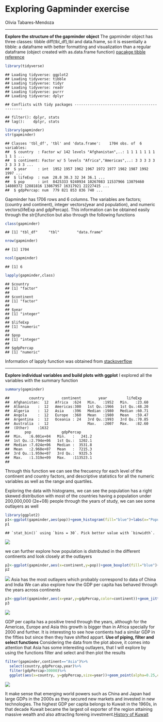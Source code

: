Exploring Gapminder exercise
================
Olivia Tabares-Mendoza

------------------------------------------------------------------------

**Explore the structure of the gapminder object**
The gapminder object has three classes: tibble diff(tbl\_df),tbl and data.frame, so it is essentially a tibble: a dataframe with better formatting and visualization than a regular dataframe (object created with as.data.frame function) [pacakge tibble reference](https://cran.r-project.org/web/packages/tibble/tibble.pdf)

``` r
library(tidyverse)
```

    ## Loading tidyverse: ggplot2
    ## Loading tidyverse: tibble
    ## Loading tidyverse: tidyr
    ## Loading tidyverse: readr
    ## Loading tidyverse: purrr
    ## Loading tidyverse: dplyr

    ## Conflicts with tidy packages ----------------------------------------------

    ## filter(): dplyr, stats
    ## lag():    dplyr, stats

``` r
library(gapminder)
str(gapminder)
```

    ## Classes 'tbl_df', 'tbl' and 'data.frame':    1704 obs. of  6 variables:
    ##  $ country  : Factor w/ 142 levels "Afghanistan",..: 1 1 1 1 1 1 1 1 1 1 ...
    ##  $ continent: Factor w/ 5 levels "Africa","Americas",..: 3 3 3 3 3 3 3 3 3 3 ...
    ##  $ year     : int  1952 1957 1962 1967 1972 1977 1982 1987 1992 1997 ...
    ##  $ lifeExp  : num  28.8 30.3 32 34 36.1 ...
    ##  $ pop      : int  8425333 9240934 10267083 11537966 13079460 14880372 12881816 13867957 16317921 22227415 ...
    ##  $ gdpPercap: num  779 821 853 836 740 ...

Gapminder has 1706 rows and 6 columns. The variables are factors; (country and continent), integer vectors(year and population), and numeric vectors(lifeExp and gdpPercap).
This information can be obtained easily through the str()function but also through the following functions

``` r
class(gapminder)
```

    ## [1] "tbl_df"     "tbl"        "data.frame"

``` r
nrow(gapminder)
```

    ## [1] 1704

``` r
ncol(gapminder)
```

    ## [1] 6

``` r
lapply(gapminder,class)
```

    ## $country
    ## [1] "factor"
    ## 
    ## $continent
    ## [1] "factor"
    ## 
    ## $year
    ## [1] "integer"
    ## 
    ## $lifeExp
    ## [1] "numeric"
    ## 
    ## $pop
    ## [1] "integer"
    ## 
    ## $gdpPercap
    ## [1] "numeric"

Information of lapply function was obtained from [stackoverflow](https://stackoverflow.com/questions/10661159/how-do-i-get-the-classes-of-all-columns-in-a-data-frame)

------------------------------------------------------------------------

**Explore individual variables and build plots with ggplot**
I explored all the variables with the summary function

``` r
summary(gapminder)
```

    ##         country        continent        year         lifeExp     
    ##  Afghanistan:  12   Africa  :624   Min.   :1952   Min.   :23.60  
    ##  Albania    :  12   Americas:300   1st Qu.:1966   1st Qu.:48.20  
    ##  Algeria    :  12   Asia    :396   Median :1980   Median :60.71  
    ##  Angola     :  12   Europe  :360   Mean   :1980   Mean   :59.47  
    ##  Argentina  :  12   Oceania : 24   3rd Qu.:1993   3rd Qu.:70.85  
    ##  Australia  :  12                  Max.   :2007   Max.   :82.60  
    ##  (Other)    :1632                                                
    ##       pop              gdpPercap       
    ##  Min.   :6.001e+04   Min.   :   241.2  
    ##  1st Qu.:2.794e+06   1st Qu.:  1202.1  
    ##  Median :7.024e+06   Median :  3531.8  
    ##  Mean   :2.960e+07   Mean   :  7215.3  
    ##  3rd Qu.:1.959e+07   3rd Qu.:  9325.5  
    ##  Max.   :1.319e+09   Max.   :113523.1  
    ## 

Through this function we can see the frecuency for each level of the continent and country factors, and descriptive statistics for all the numeric variables as well as the range and quartiles.

Exploring the data with histograms, we can see the population has a right skewed distribution with most of the countries having a population under 200,000,000 (2e+08) people through the years of study, we can see some outlayers as well

``` r
library(ggplot2)
p1<-ggplot(gapminder,aes(pop))+geom_histogram(fill="blue")+labs(x="Population", y="Frecuency")
p1
```

    ## `stat_bin()` using `bins = 30`. Pick better value with `binwidth`.

![](hw02_gapminder_files/figure-markdown_github-ascii_identifiers/unnamed-chunk-4-1.png)

we can further explore how population is distributed in the different continents and look closely at the outlayers

``` r
p2<-ggplot(gapminder,aes(x=continent,y=pop))+geom_boxplot(fill="blue")+labs(x="Continent", y="Population")
p2
```

![](hw02_gapminder_files/figure-markdown_github-ascii_identifiers/unnamed-chunk-5-1.png) Asia has the most outlayers which probably correspond to data of China and India
We can also explore how the GDP per capita has behaved through the years across continents

``` r
p3<-ggplot(gapminder,aes(x=year,y=gdpPercap,color=continent))+geom_jitter()+labs(x="Year", y="GDP per capita")
p3
```

![](hw02_gapminder_files/figure-markdown_github-ascii_identifiers/unnamed-chunk-6-1.png)

GDP per capita has a positive trend through the years, although for the Americas, Europe and Asia this growth is bigger than in Africa specially for 2000 and further. It is interesting to see how contients had a similar GDP in the fifties but since then they have shifted appart.
**Use of piping, filter and select functions**
Considering the data from the plot above, it comes into attention that Asia has some interesting outlayers, that I will explore by using the functions filter and select and then plot the results

``` r
filter(gapminder,continent=="Asia")%>%
  select(country,gdpPercap,year)%>%
  filter(gdpPercap>30000)%>%
  ggplot(aes(x=country, y=gdpPercap,size=year))+geom_point(alpha=0.25,color="blue")+labs(x="Country",y="GDP per capita")
```

![](hw02_gapminder_files/figure-markdown_github-ascii_identifiers/unnamed-chunk-7-1.png)

It make sense that emerging world powers such as China and Japan had large GDPs in the 2000s as they secured new markets and invested in new technologies. The highest GDP per capita belongs to Kuwait in the 1960s, in that decade Kuwait became the largest oil exporter of the region attaining massive wealth and also attracting foreing investment.[History of Kuwait](https://en.wikipedia.org/wiki/History_of_Kuwait)
